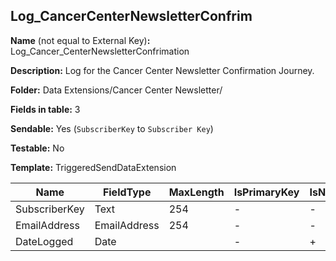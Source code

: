 ## Log_CancerCenterNewsletterConfrim

**Name** (not equal to External Key)**:** Log_Cancer_CenterNewsletterConfrimation

**Description:** Log for the Cancer Center Newsletter Confirmation Journey.

**Folder:** Data Extensions/Cancer Center Newsletter/

**Fields in table:** 3

**Sendable:** Yes (`SubscriberKey` to `Subscriber Key`)

**Testable:** No

**Template:** TriggeredSendDataExtension

| Name | FieldType | MaxLength | IsPrimaryKey | IsNullable | DefaultValue |
| --- | --- | --- | --- | --- | --- |
| SubscriberKey | Text | 254 | - | - |  |
| EmailAddress | EmailAddress | 254 | - | - |  |
| DateLogged | Date |  | - | + | GetDate() |
